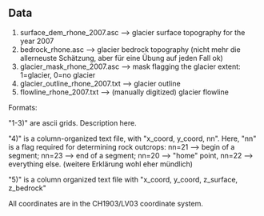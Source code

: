 ## Data
1) surface_dem_rhone_2007.asc --> glacier surface topography for the year 2007
2) bedrock_rhone.asc -->  glacier bedrock topography (nicht mehr die allerneuste Schätzung, aber für eine Übung auf jeden Fall ok)
3) glacier_mask_rhone_2007.asc --> mask flagging the glacier extent: 1=glacier, 0=no glacier
4) glacier_outline_rhone_2007.txt --> glacier outline
5) flowline_rhone_2007.txt --> (manually digitized) glacier flowline

Formats:

"1-3)" are ascii grids. Description here.

"4)" is a column-organized text file, with "x_coord, y_coord, nn". Here, "nn" is a flag required for determining rock outcrops: nn=21 --> begin of a segment; nn=23 --> end of a segment; nn=20 --> "home" point, nn=22 --> everything else. (weitere Erklärung wohl eher mündlich)

"5)" is a column organized text file with "x_coord, y_coord, z_surface, z_bedrock"

All coordinates are in the CH1903/LV03 coordinate system.
